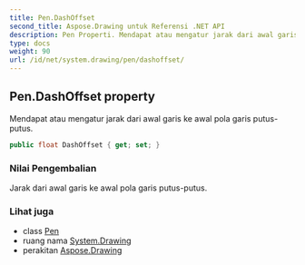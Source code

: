 ```yaml
---
title: Pen.DashOffset
second_title: Aspose.Drawing untuk Referensi .NET API
description: Pen Properti. Mendapat atau mengatur jarak dari awal garis ke awal pola garis putusputus.
type: docs
weight: 90
url: /id/net/system.drawing/pen/dashoffset/
---
```

## Pen.DashOffset property

Mendapat atau mengatur jarak dari awal garis ke awal pola garis putus-putus.

```csharp
public float DashOffset { get; set; }
```

### Nilai Pengembalian

Jarak dari awal garis ke awal pola garis putus-putus.

### Lihat juga

* class [Pen](../)
* ruang nama [System.Drawing](../../pen/)
* perakitan [Aspose.Drawing](../../../)


